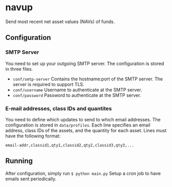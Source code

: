 # navup #

Send most recent net asset values (NAVs) of funds.

## Configuration ##

### SMTP Server ###

You need to set up your outgoing SMTP server. The configuration is stored in three files.

* `conf/smtp-server` Contains the hostname:port of the SMTP server. The server is required to support TLS.
* `conf/username` Username to authenticate at the SMTP server.
* `conf/password` Password to authenticate at the SMTP server.

### E-mail addresses, class IDs and quantites ###

You need to define which updates to send to which email addresses. The configuration is stored in `data/profiles`. Each line specifies an email address, class IDs of the assets, and the quantity for each asset. Lines must have the following format:

`email-addr,classid1,qty1,classid2,qty2,classid3,qty3,...`

## Running ##

After configuration, simply run
`$ python main.py`
Setup a cron job to have emails sent periodically.
